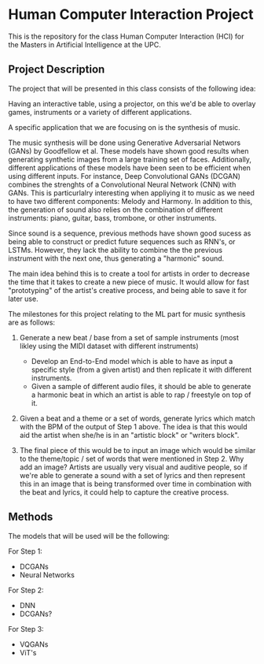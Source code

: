 # Human Computer Interaction Project 

This is the repository for the class Human Computer Interaction (HCI) for the Masters in Artificial Intelligence at the UPC. 



## Project Description 


The project that will be presented in this class consists of the following idea: 

Having an interactive table, using a projector, on this we'd be able to overlay games, instruments or a variety of different applications. 

A specific application that we are focusing on is the synthesis of music. 

The music synthesis will be done using Generative Adversarial Networs (GANs) by Goodfellow et al. These models have shown good results when generating synthetic images from a large training set of faces. Additionally, different applications of these models have been seen to be efficient when using different inputs. For instance, Deep Convolutional GANs (DCGAN) combines the strenghts of a Convolutional Neural Network (CNN) with GANs. This is particurlalry interesting when appliying it to music as we need to have two different components: Melody and Harmony. In addition to this, the generation of sound also relies on the combination of different instruments: piano, guitar, bass, trombone, or other instruments. 

Since sound is a sequence, previous methods have shown good sucess as being able to construct or predict future sequences such as RNN's, or LSTMs. However, they lack the ability to combine the the previous instrument with the next one, thus generating a "harmonic" sound. 

The main idea behind this is to create a tool for artists in order to decrease the time that it takes to create a new piece of music. It would allow for fast "prototyping" of the artist's creative process, and being able to save it for later use. 

The milestones for this project relating to the ML part for music synthesis are as follows: 

1. Generate a new beat / base from a set of sample instruments (most likley using the MIDI dataset with different instruments) 
	- Develop an End-to-End model which is able to have as input a specific style (from a given artist) and then replicate it with different instruments. 
	- Given a sample of different audio files, it should be able to generate a harmonic beat in which an artist is able to rap / freestyle on top of it. 

2. Given a beat and a theme or a set of words, generate lyrics which match with the BPM of the output of Step 1 above. The idea is that this would aid the artist when she/he is in an "artistic block" or "writers block". 

3. The final piece of this would be to input an image which would be similar to the theme/topic / set of words that were mentioned in Step 2. Why add an image? Artists are usually very visual and auditive people, so if we're able to generate a sound with a set of lyrics and then represent this in an image that is being transformed over time in combination with the beat and lyrics, it could help to capture the creative process. 

## Methods 

The models that will be used will be the following: 

For Step 1: 
- DCGANs 
- Neural Networks 

For Step 2:
- DNN 
- DCGANs?

For Step 3: 
- VQGANs
- ViT's  
